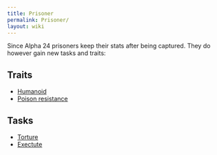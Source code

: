 ```yaml
---
title: Prisoner
permalink: Prisoner/
layout: wiki
---
```


Since Alpha 24 prisoners keep their stats after being captured. They do
however gain new tasks and traits:

Traits
------

-   [Humanoid](/keeperrl_wiki/Humanoid "wikilink")
-   [Poison resistance](/keeperrl_wiki/Poison_Resistance "wikilink")

Tasks
-----

-   [Torture](/keeperrl_wiki/Torture_Room "wikilink")
-   [Exectute](/keeperrl_wiki/Prisoner_Head "wikilink")

